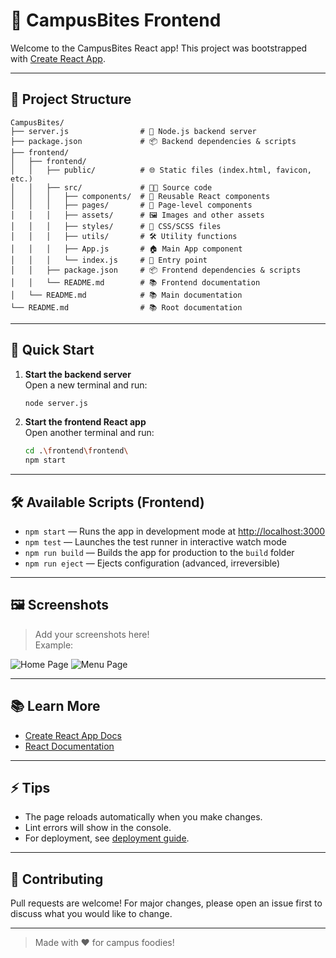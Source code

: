 # 🚀 CampusBites Frontend

Welcome to the CampusBites React app! This project was bootstrapped with [Create React App](https://github.com/facebook/create-react-app).

---

## 📁 Project Structure

```
CampusBites/
├── server.js                # 🚀 Node.js backend server
├── package.json             # 📦 Backend dependencies & scripts
├── frontend/
│   ├── frontend/
│   │   ├── public/          # 🌐 Static files (index.html, favicon, etc.)
│   │   ├── src/             # 🧑‍💻 Source code
│   │   │   ├── components/  # 🧩 Reusable React components
│   │   │   ├── pages/       # 📄 Page-level components
│   │   │   ├── assets/      # 🖼️ Images and other assets
│   │   │   ├── styles/      # 🎨 CSS/SCSS files
│   │   │   ├── utils/       # 🛠️ Utility functions
│   │   │   ├── App.js       # 🏠 Main App component
│   │   │   └── index.js     # 🚦 Entry point
│   │   ├── package.json     # 📦 Frontend dependencies & scripts
│   │   └── README.md        # 📚 Frontend documentation
│   └── README.md            # 📚 Main documentation
└── README.md                # 📚 Root documentation
```

---

## 🏁 Quick Start

1. **Start the backend server**  
   Open a new terminal and run:
   ```sh
   node server.js
   ```

2. **Start the frontend React app**  
   Open another terminal and run:
   ```sh
   cd .\frontend\frontend\
   npm start
   ```

---

## 🛠️ Available Scripts (Frontend)

- `npm start` — Runs the app in development mode at [http://localhost:3000](http://localhost:3000)
- `npm test` — Launches the test runner in interactive watch mode
- `npm run build` — Builds the app for production to the `build` folder
- `npm run eject` — Ejects configuration (advanced, irreversible)

---

## 🖼️ Screenshots

> Add your screenshots here!  
> Example:

![Home Page](assets/screenshots/home.png)
![Menu Page](assets/screenshots/menu.png)

---

## 📚 Learn More

- [Create React App Docs](https://facebook.github.io/create-react-app/docs/getting-started)
- [React Documentation](https://reactjs.org/)

---

## ⚡ Tips

- The page reloads automatically when you make changes.
- Lint errors will show in the console.
- For deployment, see [deployment guide](https://facebook.github.io/create-react-app/docs/deployment).

---

## 🤝 Contributing

Pull requests are welcome! For major changes, please open an issue first to discuss what you would like to change.

---

> Made with ❤️ for campus foodies!
